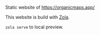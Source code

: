 Static website of https://organicmaps.app/

This website is build with [Zola](https://www.getzola.org/).

`zola serve` to local preview.